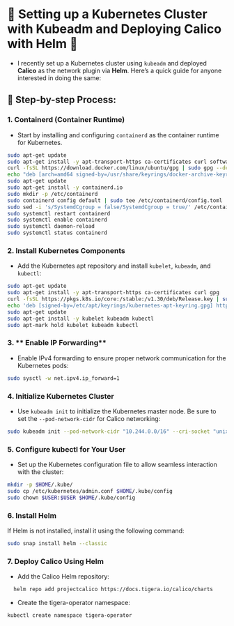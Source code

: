 # 🚀 Setting up a Kubernetes Cluster with Kubeadm and Deploying Calico with Helm 🚀

* I recently set up a Kubernetes cluster using `kubeadm` and deployed **Calico** as the network plugin via **Helm**. Here’s a quick guide for anyone interested in doing the same:
## 🔧 Step-by-step Process:
### 1. **Containerd (Container Runtime)**  
* Start by installing and configuring `containerd` as the container runtime for Kubernetes.

```bash
sudo apt-get update
sudo apt-get install -y apt-transport-https ca-certificates curl software-properties-common
curl -fsSL https://download.docker.com/linux/ubuntu/gpg | sudo gpg --dearmor -o /usr/share/keyrings/docker-archive-keyring.gpg
echo "deb [arch=amd64 signed-by=/usr/share/keyrings/docker-archive-keyring.gpg] https://download.docker.com/linux/ubuntu $(lsb_release -cs) stable" | sudo tee /etc/apt/sources.list.d/docker.list > /dev/null
sudo apt-get update
sudo apt-get install -y containerd.io
sudo mkdir -p /etc/containerd
sudo containerd config default | sudo tee /etc/containerd/config.toml
sudo sed -i 's/SystemdCgroup = false/SystemdCgroup = true/' /etc/containerd/config.toml
sudo systemctl restart containerd
sudo systemctl enable containerd
sudo systemctl daemon-reload
sudo systemctl status containerd
```
### 2. **Install Kubernetes Components**
* Add the Kubernetes apt repository and install `kubelet`, `kubeadm`, and `kubectl`:

```bash
sudo apt-get update
sudo apt-get install -y apt-transport-https ca-certificates curl gpg
curl -fsSL https://pkgs.k8s.io/core:/stable:/v1.30/deb/Release.key | sudo gpg --dearmor -o /etc/apt/keyrings/kubernetes-apt-keyring.gpg
echo 'deb [signed-by=/etc/apt/keyrings/kubernetes-apt-keyring.gpg] https://pkgs.k8s.io/core:/stable:/v1.30/deb/ /' | sudo tee /etc/apt/sources.list.d/kubernetes.list
sudo apt-get update
sudo apt-get install -y kubelet kubeadm kubectl
sudo apt-mark hold kubelet kubeadm kubectl
```
### 3. ** Enable IP Forwarding**
* Enable IPv4 forwarding to ensure proper network communication for the Kubernetes pods:
```bash
sudo sysctl -w net.ipv4.ip_forward=1
```
### 4. **Initialize Kubernetes Cluster**
* Use `kubeadm init` to initialize the Kubernetes master node. Be sure to set the `--pod-network-cidr` for Calico networking:
```bash
sudo kubeadm init --pod-network-cidr "10.244.0.0/16" --cri-socket "unix:///var/run/containerd/containerd.sock"
```
### 5. **Configure kubectl for Your User**
* Set up the Kubernetes configuration file to allow seamless interaction with the cluster:
```bash
mkdir -p $HOME/.kube/
sudo cp /etc/kubernetes/admin.conf $HOME/.kube/config
sudo chown $USER:$USER $HOME/.kube/config
```
### 6. **Install Helm**
If Helm is not installed, install it using the following command:
```bash
sudo snap install helm --classic
```
### 7. **Deploy Calico Using Helm**
* Add the Calico Helm repository:
```bash
  helm repo add projectcalico https://docs.tigera.io/calico/charts
```
* Create the tigera-operator namespace:
```bash
kubectl create namespace tigera-operator
```

